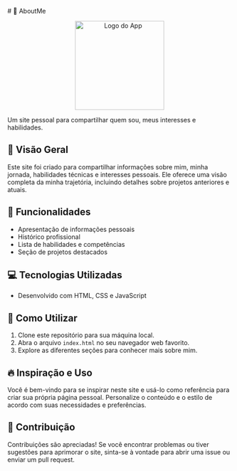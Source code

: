 <p aling="center"> # 🌟 AboutMe </p>
<p align="center">
  <img src="https://media.licdn.com/dms/image/D4D22AQEqu-XA4Eet3g/feedshare-shrink_800/0/1689001775518?e=1701907200&v=beta&t=sQGt1kxHAiBiER367A0s4f1CZUqjYJG2jIZN6IJVxZg" alt="Logo do App" width="200">
</p>

Um site pessoal para compartilhar quem sou, meus interesses e habilidades.

## 📜 Visão Geral

Este site foi criado para compartilhar informações sobre mim, minha jornada, habilidades técnicas e interesses pessoais. Ele oferece uma visão completa da minha trajetória, incluindo detalhes sobre projetos anteriores e atuais.

## 🚀 Funcionalidades

- Apresentação de informações pessoais
- Histórico profissional
- Lista de habilidades e competências
- Seção de projetos destacados

## 💻 Tecnologias Utilizadas

- Desenvolvido com HTML, CSS e JavaScript

## 📂 Como Utilizar

1. Clone este repositório para sua máquina local.
2. Abra o arquivo `index.html` no seu navegador web favorito.
3. Explore as diferentes seções para conhecer mais sobre mim.

## 🔥 Inspiração e Uso

Você é bem-vindo para se inspirar neste site e usá-lo como referência para criar sua própria página pessoal. Personalize o conteúdo e o estilo de acordo com suas necessidades e preferências.

## 🙌 Contribuição

Contribuições são apreciadas! Se você encontrar problemas ou tiver sugestões para aprimorar o site, sinta-se à vontade para abrir uma issue ou enviar um pull request.




